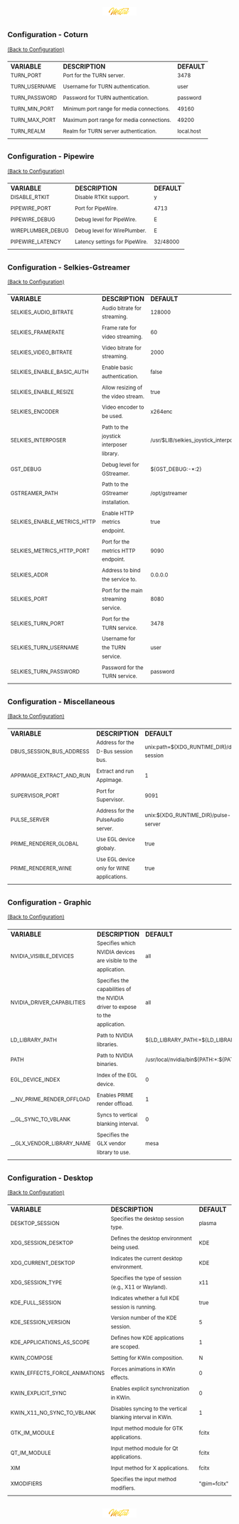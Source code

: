 <div align="center">
   <img src="../../.media/asset/badge/asset_badge_project_backgroundless.png" width="15%" height="auto"/>
</div>

##
<!---
#####################################################
# Configuration - COTURN
#####################################################
--->  
### Configuration - Coturn
<sup>[(Back to Configuration)](../../README.md#table-of-contents-3)</sup>
<br>

<table>
    <tr>
        <td><strong>VARIABLE</strong></td>
        <td><strong>DESCRIPTION</strong></td>
        <td><strong>DEFAULT</strong></td>
    </tr>
    <tr>
        <td><sup>TURN_PORT</sup></td>
        <td><sup>Port for the TURN server.</sup></td>
        <td><sup>3478</sup></td>
    </tr>
    <tr>
        <td><sup>TURN_USERNAME</sup></td>
        <td><sup>Username for TURN authentication.</sup></td>
        <td><sup>user</sup></td>
    </tr>
    <tr>
        <td><sup>TURN_PASSWORD</sup></td>
        <td><sup>Password for TURN authentication.</sup></td>
        <td><sup>password</sup></td>
    </tr>
    <tr>
        <td><sup>TURN_MIN_PORT</sup></td>
        <td><sup>Minimum port range for media connections.</sup></td>
        <td><sup>49160</sup></td>
    </tr>
    <tr>
        <td><sup>TURN_MAX_PORT</sup></td>
        <td><sup>Maximum port range for media connections.</sup></td>
        <td><sup>49200</sup></td>
    </tr>
    <tr>
        <td><sup>TURN_REALM</sup></td>
        <td><sup>Realm for TURN server authentication.</sup></td>
        <td><sup>local.host</sup></td>
    </tr>
</table>

##
<!---
#####################################################
# Configuration - Pipewire
#####################################################
--->  
### Configuration - Pipewire
<sup>[(Back to Configuration)](../../README.md#table-of-contents-3)</sup>
<br>

<table>
    <tr>
        <td><strong>VARIABLE</strong></td>
        <td><strong>DESCRIPTION</strong></td>
        <td><strong>DEFAULT</strong></td>
    </tr>
    <tr>
        <td><sup>DISABLE_RTKIT</sup></td>
        <td><sup>Disable RTKit support.</sup></td>
        <td><sup>y</sup></td>
    </tr>
    <tr>
        <td><sup>PIPEWIRE_PORT</sup></td>
        <td><sup>Port for PipeWire.</sup></td>
        <td><sup>4713</sup></td>
    </tr>
    <tr>
        <td><sup>PIPEWIRE_DEBUG</sup></td>
        <td><sup>Debug level for PipeWire.</sup></td>
        <td><sup>E</sup></td>
    </tr>
    <tr>
        <td><sup>WIREPLUMBER_DEBUG</sup></td>
        <td><sup>Debug level for WirePlumber.</sup></td>
        <td><sup>E</sup></td>
    </tr>
    <tr>
        <td><sup>PIPEWIRE_LATENCY</sup></td>
        <td><sup>Latency settings for PipeWire.</sup></td>
        <td><sup>32/48000</sup></td>
    </tr>
</table>

##
<!---
#####################################################
# Configuration - Selkies-Gstreamer 
#####################################################
--->  
### Configuration - Selkies-Gstreamer 
<sup>[(Back to Configuration)](../../README.md#table-of-contents-3)</sup>
<br>

<table>
    <tr>
        <td><strong>VARIABLE</strong></td>
        <td><strong>DESCRIPTION</strong></td>
        <td><strong>DEFAULT</strong></td>
    </tr>
    <tr>
        <td><sup>SELKIES_AUDIO_BITRATE</sup></td>
        <td><sup>Audio bitrate for streaming.</sup></td>
        <td><sup>128000</sup></td>
    </tr>
    <tr>
        <td><sup>SELKIES_FRAMERATE</sup></td>
        <td><sup>Frame rate for video streaming.</sup></td>
        <td><sup>60</sup></td>
    </tr>
    <tr>
        <td><sup>SELKIES_VIDEO_BITRATE</sup></td>
        <td><sup>Video bitrate for streaming.</sup></td>
        <td><sup>2000</sup></td>
    </tr>
    <tr>
        <td><sup>SELKIES_ENABLE_BASIC_AUTH</sup></td>
        <td><sup>Enable basic authentication.</sup></td>
        <td><sup>false</sup></td>
    </tr>
    <tr>
        <td><sup>SELKIES_ENABLE_RESIZE</sup></td>
        <td><sup>Allow resizing of the video stream.</sup></td>
        <td><sup>true</sup></td>
    </tr>
    <tr>
        <td><sup>SELKIES_ENCODER</sup></td>
        <td><sup>Video encoder to be used.</sup></td>
        <td><sup>x264enc</sup></td>
    </tr>
    <tr>
        <td><sup>SELKIES_INTERPOSER</sup></td>
        <td><sup>Path to the joystick interposer library.</sup></td>
        <td><sup>/usr/$LIB/selkies_joystick_interposer.so</sup></td>
    </tr>
    <tr>
        <td><sup>GST_DEBUG</sup></td>
        <td><sup>Debug level for GStreamer.</sup></td>
        <td><sup>${GST_DEBUG:-*:2}</sup></td>
    </tr>
    <tr>
        <td><sup>GSTREAMER_PATH</sup></td>
        <td><sup>Path to the GStreamer installation.</sup></td>
        <td><sup>/opt/gstreamer</sup></td>
    </tr>
    <tr>
        <td><sup>SELKIES_ENABLE_METRICS_HTTP</sup></td>
        <td><sup>Enable HTTP metrics endpoint.</sup></td>
        <td><sup>true</sup></td>
    </tr>
    <tr>
        <td><sup>SELKIES_METRICS_HTTP_PORT</sup></td>
        <td><sup>Port for the metrics HTTP endpoint.</sup></td>
        <td><sup>9090</sup></td>
    </tr>
    <tr>
        <td><sup>SELKIES_ADDR</sup></td>
        <td><sup>Address to bind the service to.</sup></td>
        <td><sup>0.0.0.0</sup></td>
    </tr>
    <tr>
        <td><sup>SELKIES_PORT</sup></td>
        <td><sup>Port for the main streaming service.</sup></td>
        <td><sup>8080</sup></td>
    </tr>
    <tr>
        <td><sup>SELKIES_TURN_PORT</sup></td>
        <td><sup>Port for the TURN service.</sup></td>
        <td><sup>3478</sup></td>
    </tr>
    <tr>
        <td><sup>SELKIES_TURN_USERNAME</sup></td>
        <td><sup>Username for the TURN service.</sup></td>
        <td><sup>user</sup></td>
    </tr>
    <tr>
        <td><sup>SELKIES_TURN_PASSWORD</sup></td>
        <td><sup>Password for the TURN service.</sup></td>
        <td><sup>password</sup></td>
    </tr>
</table>

##
<!---
#####################################################
# Configuration - Miscellaneous
#####################################################
--->  
### Configuration - Miscellaneous
<sup>[(Back to Configuration)](../../README.md#table-of-contents-3)</sup>
<br>

<table>
    <tr>
        <td><strong>VARIABLE</strong></td>
        <td><strong>DESCRIPTION</strong></td>
        <td><strong>DEFAULT</strong></td>
    </tr>
    <tr>
        <td><sup>DBUS_SESSION_BUS_ADDRESS</sup></td>
        <td><sup>Address for the D-Bus session bus.</sup></td>
        <td><sup>unix:path=${XDG_RUNTIME_DIR}/dbus-session</sup></td>
    </tr>
    <tr>
        <td><sup>APPIMAGE_EXTRACT_AND_RUN</sup></td>
        <td><sup>Extract and run AppImage.</sup></td>
        <td><sup>1</sup></td>
    </tr>
    <tr>
        <td><sup>SUPERVISOR_PORT</sup></td>
        <td><sup>Port for Supervisor.</sup></td>
        <td><sup>9091</sup></td>
    </tr>
    <tr>
        <td><sup>PULSE_SERVER</sup></td>
        <td><sup>Address for the PulseAudio server.</sup></td>
        <td><sup>unix:${XDG_RUNTIME_DIR}/pulse-server</sup></td>
    </tr>
    <tr>
        <td><sup>PRIME_RENDERER_GLOBAL</sup></td>
        <td><sup>Use EGL device globaly.</sup></td>
        <td><sup>true</sup></td>
    </tr>
    <tr>
        <td><sup>PRIME_RENDERER_WINE</sup></td>
        <td><sup>Use EGL device only for WINE applications.</sup></td>
        <td><sup>true</sup></td>
    </tr>   
</table>

##
<!---
#####################################################
# Configuration - Graphic
#####################################################
--->  
### Configuration - Graphic
<sup>[(Back to Configuration)](../../README.md#table-of-contents-3)</sup>
<br>

<table>
    <tr>
        <td><strong>VARIABLE</strong></td>
        <td><strong>DESCRIPTION</strong></td>
        <td><strong>DEFAULT</strong></td>
    </tr>
    <tr>
        <td><sup>NVIDIA_VISIBLE_DEVICES</sup></td>
        <td><sup>Specifies which NVIDIA devices are visible to the application.</sup></td>
        <td><sup>all</sup></td>
    </tr>
    <tr>
        <td><sup>NVIDIA_DRIVER_CAPABILITIES</sup></td>
        <td><sup>Specifies the capabilities of the NVIDIA driver to expose to the application.</sup></td>
        <td><sup>all</sup></td>
    </tr>
    <tr>
        <td><sup>LD_LIBRARY_PATH</sup></td>
        <td><sup>Path to NVIDIA libraries.</sup></td>
        <td><sup>${LD_LIBRARY_PATH:+${LD_LIBRARY_PATH}:}/usr/local/nvidia/lib:/usr/local/nvidia/lib64</sup></td>
    </tr>
    <tr>
        <td><sup>PATH</sup></td>
        <td><sup>Path to NVIDIA binaries.</sup></td>
        <td><sup>/usr/local/nvidia/bin${PATH:+:${PATH}}</sup></td>
    </tr>
    <tr>
        <td><sup>EGL_DEVICE_INDEX</sup></td>
        <td><sup>Index of the EGL device.</sup></td>
        <td><sup>0</sup></td>
    </tr>
    <tr>
        <td><sup>__NV_PRIME_RENDER_OFFLOAD</sup></td>
        <td><sup>Enables PRIME render offload.</sup></td>
        <td><sup>1</sup></td>
    </tr>
    <tr>
        <td><sup>__GL_SYNC_TO_VBLANK</sup></td>
        <td><sup>Syncs to vertical blanking interval.</sup></td>
        <td><sup>0</sup></td>
    </tr>
    <tr>
        <td><sup>__GLX_VENDOR_LIBRARY_NAME</sup></td>
        <td><sup>Specifies the GLX vendor library to use.</sup></td>
        <td><sup>mesa</sup></td>
    </tr>
</table>

##
<!---
#####################################################
# Configuration - Desktop
#####################################################
--->  
### Configuration - Desktop
<sup>[(Back to Configuration)](../../README.md#table-of-contents-3)</sup>
<br>

<table>
    <tr>
        <td><strong>VARIABLE</strong></td>
        <td><strong>DESCRIPTION</strong></td>
        <td><strong>DEFAULT</strong></td>
    </tr>
    <tr>
        <td><sup>DESKTOP_SESSION</sup></td>
        <td><sup>Specifies the desktop session type.</sup></td>
        <td><sup>plasma</sup></td>
    </tr>
    <tr>
        <td><sup>XDG_SESSION_DESKTOP</sup></td>
        <td><sup>Defines the desktop environment being used.</sup></td>
        <td><sup>KDE</sup></td>
    </tr>
    <tr>
        <td><sup>XDG_CURRENT_DESKTOP</sup></td>
        <td><sup>Indicates the current desktop environment.</sup></td>
        <td><sup>KDE</sup></td>
    </tr>
    <tr>
        <td><sup>XDG_SESSION_TYPE</sup></td>
        <td><sup>Specifies the type of session (e.g., X11 or Wayland).</sup></td>
        <td><sup>x11</sup></td>
    </tr>
    <tr>
        <td><sup>KDE_FULL_SESSION</sup></td>
        <td><sup>Indicates whether a full KDE session is running.</sup></td>
        <td><sup>true</sup></td>
    </tr>
    <tr>
        <td><sup>KDE_SESSION_VERSION</sup></td>
        <td><sup>Version number of the KDE session.</sup></td>
        <td><sup>5</sup></td>
    </tr>
    <tr>
        <td><sup>KDE_APPLICATIONS_AS_SCOPE</sup></td>
        <td><sup>Defines how KDE applications are scoped.</sup></td>
        <td><sup>1</sup></td>
    </tr>
    <tr>
        <td><sup>KWIN_COMPOSE</sup></td>
        <td><sup>Setting for KWin composition.</sup></td>
        <td><sup>N</sup></td>
    </tr>
    <tr>
        <td><sup>KWIN_EFFECTS_FORCE_ANIMATIONS</sup></td>
        <td><sup>Forces animations in KWin effects.</sup></td>
        <td><sup>0</sup></td>
    </tr>
    <tr>
        <td><sup>KWIN_EXPLICIT_SYNC</sup></td>
        <td><sup>Enables explicit synchronization in KWin.</sup></td>
        <td><sup>0</sup></td>
    </tr>
    <tr>
        <td><sup>KWIN_X11_NO_SYNC_TO_VBLANK</sup></td>
        <td><sup>Disables syncing to the vertical blanking interval in KWin.</sup></td>
        <td><sup>1</sup></td>
    </tr>
    <tr>
        <td><sup>GTK_IM_MODULE</sup></td>
        <td><sup>Input method module for GTK applications.</sup></td>
        <td><sup>fcitx</sup></td>
    </tr>
    <tr>
        <td><sup>QT_IM_MODULE</sup></td>
        <td><sup>Input method module for Qt applications.</sup></td>
        <td><sup>fcitx</sup></td>
    </tr>
    <tr>
        <td><sup>XIM</sup></td>
        <td><sup>Input method for X applications.</sup></td>
        <td><sup>fcitx</sup></td>
    </tr>
    <tr>
        <td><sup>XMODIFIERS</sup></td>
        <td><sup>Specifies the input method modifiers.</sup></td>
        <td><sup>"@im=fcitx"</sup></td>
    </tr>
</table>

##

<div align="center">
   <img src="../../.media/asset/badge/asset_badge_project_backgroundless.png" width="15%" height="auto"/>
</div>

